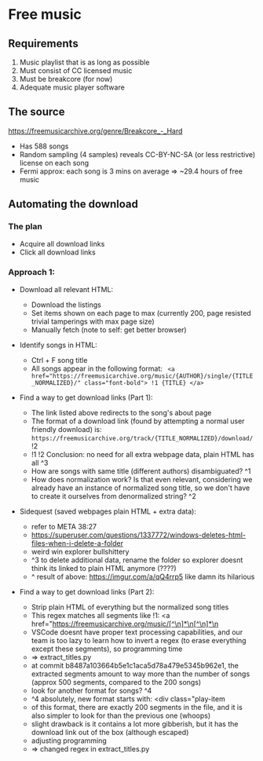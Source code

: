 # Free music

## Requirements
1. Music playlist that is as long as possible
2. Must consist of CC licensed music
3. Must be breakcore (for now)
4. Adequate music player software

## The source
https://freemusicarchive.org/genre/Breakcore_-_Hard
- Has 588 songs
- Random sampling (4 samples) reveals CC-BY-NC-SA (or less restrictive) license on each song
- Fermi approx: each song is 3 mins on average => ~29.4 hours of free music


## Automating the download
### The plan
- Acquire all download links
- Click all download links

### Approach 1:
- Download all relevant HTML:
    - Download the listings
    - Set items shown on each page to max (currently 200, page resisted trivial tamperings with max page size)
    - Manually fetch (note to self: get better browser)
- Identify songs in HTML:
    - Ctrl + F song title
    - All songs appear in the following format: ```
    <a href="https://freemusicarchive.org/music/{AUTHOR}/single/{TITLE_NORMALIZED}/" class="font-bold"> !1
    {TITLE}
    </a>```
    
- Find a way to get download links (Part 1):
    - The link listed above redirects to the song's about page
    - The format of a download link (found by attempting a normal user friendly download) is: ```https://freemusicarchive.org/track/{TITLE_NORMALIZED}/download/``` !2
    - !1 !2 Conclusion: no need for all extra webpage data, plain HTML has all ^3
    - How are songs with same title (different authors) disambiguated? ^1 
    - How does normalization work? Is that even relevant, considering we already have an instance of normalized song title, so we don't have to create it ourselves from denormalized string? ^2

- Sidequest (saved webpages plain HTML + extra data):
    - refer to META 38:27
    - https://superuser.com/questions/1337772/windows-deletes-html-files-when-i-delete-a-folder
    - weird win explorer bullshittery
    - ^3 to delete additional data, rename the folder so explorer doesnt think its linked to plain HTML anymore (????)
    - ^ result of above: https://imgur.com/a/qQ4rrp5 like damn its hilarious

- Find a way to get download links (Part 2):
    - Strip plain HTML of everything but the normalized song titles
    - This regex matches all segments like !1: <a href="https://freemusicarchive.org/music/[^\n]*\n[^\n]*\n</a>
    - VSCode doesnt have proper text processing capabilities, and our team is too lazy to learn how to invert a regex (to erase everything except these segments), so programming time
    - => extract_titles.py
    - at commit b8487a103664b5e1c1aca5d78a479e5345b962e1, the extracted segments amount to way more than the number of songs (approx 500 segments, compared to the 200 songs)
    - look for another format for songs? ^4
    - ^4 absolutely, new format starts with: <div class="play-item
    - of this format, there are exactly 200 segments in the file, and it is also simpler to look for than the previous one (whoops)
    - slight drawback is it contains a lot more gibberish, but it has the download link out of the box (although escaped)
    - adjusting programming
    - => changed regex in extract_titles.py